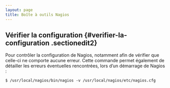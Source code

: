 ```yaml
---
layout: page
title: Boîte à outils Nagios
---
```


Vérifier la configuration {#verifier-la-configuration .sectionedit2}
-------------------------

Pour contrôler la configuration de Nagios, notamment afin de vérifier
que celle-ci ne comporte aucune erreur. Cette commande permet également
de détailler les erreurs éventuelles rencontrées, lors d’un démarrage de
Nagios :

~~~
$ /usr/local/nagios/bin/nagios -v /usr/local/nagios/etc/nagios.cfg
~~~